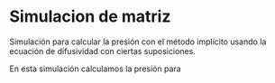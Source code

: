# Simulacion de matriz

Simulación para calcular la presión con el método implícito usando la ecuación de difusividad con ciertas suposiciones.

En esta simulación calculamos la presión para 
